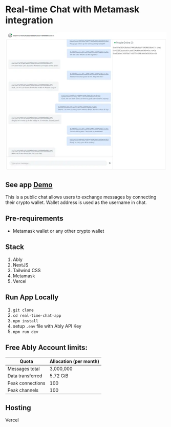 # Real-time Chat with Metamask integration

![BChat](./public/real-time-chat.webp)

## See app [Demo](https://real-time-chat-metamask.vercel.app/)

This is a public chat allows users to exchange messages by connecting their crypto wallet. Wallet address is used as the username in chat.

## Pre-requirements

- Metamask wallet or any other crypto wallet

## Stack
1. Ably
2. NextJS
3. Tailwind CSS
4. Metamask
5. Vercel

## Run App Locally
1. `git clone`
2. `cd real-time-chat-app`
2. `npm install`
3. setup `.env` file with Ably API Key
4. `npm run dev`

## Free Ably Account limits:

Quota | Allocation (per month)
--- | --- |
Messages total | 3,000,000
Data transferred | 5.72 GiB
Peak connections | 100
Peak channels | 100

## Hosting
Vercel
